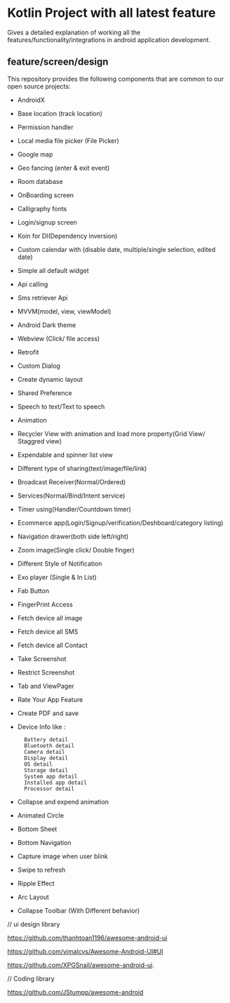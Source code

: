 # Kotlin Project with all latest feature

Gives a detailed explanation of working all the features/functionality/integrations in android application development.

## feature/screen/design

This repository provides the following components that are common to our open source projects:

* AndroidX
* Base location (track location)
* Permission handler
* Local media file picker (File Picker)
* Google map
* Geo fancing (enter & exit event)
* Room database
* OnBoarding screen
* Calligraphy fonts
* Login/signup screen
* Koin for DI(Dependency inversion)
* Custom calendar with (disable date, multiple/single selection, edited date)
* Simple all default widget
* Api calling
* Sms retriever Api 
* MVVM(model, view, viewModel)
* Android Dark theme
* Webview (Click/ file access)
* Retrofit
* Custom Dialog
* Create dynamic layout
* Shared Preference
* Speech to text/Text to speech
* Animation
* Recycler View with animation and load more property(Grid View/ Staggred view)
* Expendable and spinner list view
* Different type of sharing(text/image/file/link)
* Broadcast Receiver(Normal/Ordered)
* Services(Normal/Bind/Intent service)
* Timer using(Handler/Countdown timer)
* Ecommerce app(Login/Signup/verification/Deshboard/category listing)
* Navigation drawer(both side left/right)
* Zoom image(Single click/ Double finger)
* Different Style of Notification
* Exo player (Single & In List)
* Fab Button
* FingerPrint Access
* Fetch device all image
* Fetch device all SMS
* Fetch device all Contact
* Take Screenshot
* Restrict Screenshot
* Tab and ViewPager
* Rate Your App Feature
* Create PDF and save
* Device Info like :

        Battery detail
        Bluetooth detail
        Camera detail
        Display detail
        OS detail
        Storage detail
        System app detail
        Installed app detail
        Processor detail

* Collapse and expend animation
* Animated Circle
* Bottom Sheet
* Bottom Navigation
* Capture image when user blink
* Swipe to refresh
* Ripple Effect
* Arc Layout
* Collapse Toolbar (With Different behavior)



// ui design library

https://github.com/thanhtoan1196/awesome-android-ui

https://github.com/vimalcvs/Awesome-Android-UI#UI

https://github.com/XPGSnail/awesome-android-ui.


// Coding library

https://github.com/JStumpp/awesome-android

